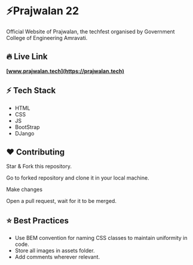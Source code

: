 
# ⚡Prajwalan 22

Official Website of Prajwalan, the techfest organised by Government College of Engineering Amravati.

## 🔥 Live Link

**[www.prajwalan.tech](https://prajwalan.tech)**


## ⚡ Tech Stack

- HTML
- CSS
- JS
- BootStrap
- DJango


## ❤️ Contributing

Star & Fork this repository.

Go to forked repository and clone it in your local machine.

Make changes 

Open a pull request, wait for it to be merged.


## ⭐ Best Practices
- Use BEM convention for naming CSS classes to maintain uniformity in code.
- Store all images in assets folder.
- Add comments wherever relevant.